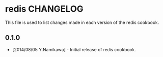 redis CHANGELOG
===============

This file is used to list changes made in each version of the redis cookbook.

0.1.0
-----
- [2014/08/05 Y.Namikawa] - Initial release of redis cookbook.

